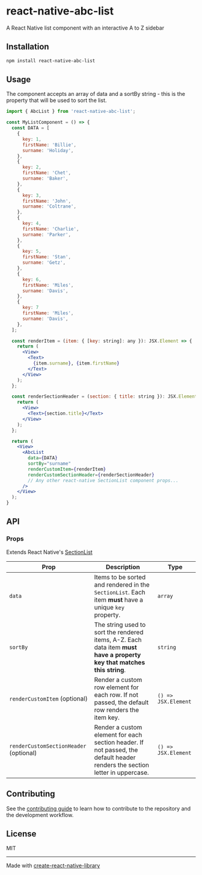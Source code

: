 # **react-native-abc-list**

A React Native list component with an interactive A to Z sidebar

## **Installation**

```sh
npm install react-native-abc-list
```

## **Usage**

The component accepts an array of data and a sortBy string - this is the property that will be used to sort the list.

```jsx
import { AbcList } from 'react-native-abc-list';

const MyListComponent = () => {
  const DATA = [
    {
      key: 1,
      firstName: 'Billie',
      surname: 'Holiday',
    },
    {
      key: 2,
      firstName: 'Chet',
      surname: 'Baker',
    },
    {
      key: 3,
      firstName: 'John',
      surname: 'Coltrane',
    },
    {
      key: 4,
      firstName: 'Charlie',
      surname: 'Parker',
    },
    {
      key: 5,
      firstName: 'Stan',
      surname: 'Getz',
    },
    {
      key: 6,
      firstName: 'Miles',
      surname: 'Davis',
    },
    {
      key: 7
      firstName: 'Miles',
      surname: 'Davis',
    },
  ];

  const renderItem = (item: { [key: string]: any }): JSX.Element => {
    return (
      <View>
        <Text>
          {item.surname}, {item.firstName}
        </Text>
      </View>
    );
  };

  const renderSectionHeader = (section: { title: string }): JSX.Element => {
    return (
      <View>
        <Text>{section.title}</Text>
      </View>
    );
  };

  return (
    <View>
      <AbcList
        data={DATA}
        sortBy="surname"
        renderCustomItem={renderItem}
        renderCustomSectionHeader={renderSectionHeader}
        // Any other react-native SectionList component props...
      />
    </View>
  );
}
```

## **API**

### **Props**

Extends React Native's [SectionList](https://reactnative.dev/docs/sectionlist#props)

| Prop | Description | Type |
| --- | --- | --- |
| `data` | Items to be sorted and rendered in the `SectionList`. Each item **must** have a unique `key` property. | `array` | | |
| `sortBy` | The string used to sort the rendered items, A-Z. Each data item **must have a property key that matches this string**. | `string` |
| `renderCustomItem` (optional) | Render a custom row element for each row. If not passed, the default row renders the item key. | `() => JSX.Element` |
| `renderCustomSectionHeader` (optional) | Render a custom element for each section header. If not passed, the default header renders the section letter in uppercase. | `() => JSX.Element` |
## **Contributing**

See the [contributing guide](CONTRIBUTING.md) to learn how to contribute to the repository and the development workflow.

## **License**

MIT

---

Made with [create-react-native-library](https://github.com/callstack/react-native-builder-bob)
